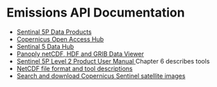 Emissions API Documentation
===========================

- [Sentinal 5P Data Products
  ](https://sentinel.esa.int/web/sentinel/missions/sentinel-5p/data-products)
- [Copernicus Open Access Hub
  ](https://scihub.copernicus.eu/)
- [Sentinal 5 Data Hub
  ](https://s5phub.copernicus.eu/dhus/#/home)
- [Panoply netCDF, HDF and GRIB Data Viewer
  ](https://www.giss.nasa.gov/tools/panoply/)
- [Sentinel 5P Level 2 Product User Manual
  ](http://www.tropomi.eu/sites/default/files/files/Sentinel-5P-Level-2-Product-User-Manual-Formaldehyde_v1.01.01_20180716.pdf)
  Chapter 6 describes tools
- [NetCDF file format and tool descriptions
  ](Sentinel-5P-Level-2-Product-User-Manual)
- [Search and download Copernicus Sentinel satellite images
  ](https://github.com/sentinelsat/sentinelsat)
